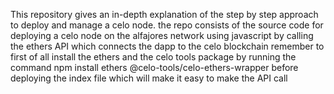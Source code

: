 This repository gives an in-depth explanation of the step by step approach to deploy and manage a celo node. the repo consists of the source code for deploying a celo node on the alfajores network using javascript by calling the ethers API which connects the dapp to the celo blockchain
remember to first of all install the ethers and the celo tools package by running the command npm install ethers @celo-tools/celo-ethers-wrapper before deploying the index file which will make it easy to make the API call
